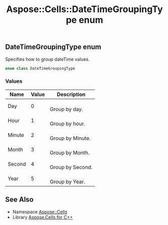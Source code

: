 ﻿---
title: Aspose::Cells::DateTimeGroupingType enum
linktitle: DateTimeGroupingType
second_title: Aspose.Cells for C++ API Reference
description: 'Aspose::Cells::DateTimeGroupingType enum. Specifies how to group dateTime values in C++.'
type: docs
weight: 19900
url: /cpp/aspose.cells/datetimegroupingtype/
---
## DateTimeGroupingType enum


Specifies how to group dateTime values.

```cpp
enum class DateTimeGroupingType
```

### Values

| Name | Value | Description |
| --- | --- | --- |
| Day | 0 | <br>Group by day. |
| Hour | 1 | <br>Group by hour. |
| Minute | 2 | <br>Group by Minute. |
| Month | 3 | <br>Group by Month. |
| Second | 4 | <br>Group by Second. |
| Year | 5 | <br>Group by Year. |

## See Also

* Namespace [Aspose::Cells](../)
* Library [Aspose.Cells for C++](../../)

